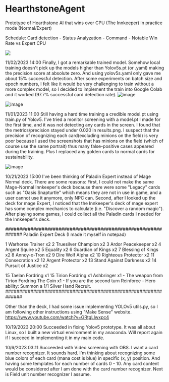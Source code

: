 # HearthstoneAgent
Prototype of Hearthstone AI that wins over CPU (The Innkeeper) in practice mode (Normal/Expert)

Schedule: Card detection - Status Analyzation - Command - Notable Win Rate vs Expert CPU

![](https://geps.dev/progress/30)



11/02/2023 14:00
Finally, I got a remarkable trained model. Somehow local training doesn't pick up the models higher than Yolov5s.pt (or .yaml) making the precision score at absolute zero. And using yolov5s.yaml only gave me about 15% successful detection. After some experiments on batch size and epoch numbers, I felt like it would be very challenging to train without a more complex model, so I decided to implement the train into Google Colab and it worked (97.7% successful card detection rate). 
![image](https://github.com/HyunwookJung0827/HearthstoneAgent/assets/90017772/4489d3f8-bf74-4581-9985-a1b65285b06d)

![image](https://github.com/HyunwookJung0827/HearthstoneAgent/assets/90017772/bd9c8496-097e-49ca-8bcc-fefe7e967545)


11/01/2023 11:00
Still having a hard time training a credible model.pt using train.py of Yolov5. I've tried a monitor screening with a model.pt I made for the first time, and it was not detecting any cards in the screen. I found that the metrics/precision stayed under 0.020 in results.png. I suspect that the precision of recognizing each card(excluding minions on the field) is very poor because I used the screenshots that has minions on the field (which of course use the same portrait) thus many false-positive cases appeared during the training. Plus I replaced any golden cards to normal cards for sustainability.

![image](https://github.com/HyunwookJung0827/HearthstoneAgent/assets/90017772/41558d16-45f9-42b0-a2ac-5d34b694ba5b)


10/21/2023 15:00
I've been thinking of Paladin Expert instead of Mage Normal deck. There are some reasons: First, I could not make the same Mage-Normal Innkeeper's deck because there were some "Legacy" cards such as "Oasis Snapturtle" which means they are not in use in game, and a user cannot use it anymore, only NPC can. Second, after I looked up the deck for mage Expert, I noticed that the Innkeeper's deck of mage expert has some complex mechanics to calculate (i.e. "Discover a random magic"). After playing some games, I could collect all the Paladin cards I needed for the Innkeeper's deck.

##############################################################
Paladin Expert Deck (I made it myself in notepad)

1 Warhorse Trainer x2
2 Truesilver Champion x2
3 Ardor Peacekeeper x2
4 Argent Squire x2
5 Equality x2
6 Guardian of Kings x2
7 Blessing of Kings x2
8 Annoy-o-Tron x2
9 Dire Wolf Alpha x2
10 Righteous Protector x2
11 Consecration x2
12 Argent Protector x2
13 Stand Against Darkness x2
14 Pursuit of Justice x2

15 Taelan Fordring x1
15 Tirion Fordring x1
Ashbringer x1 - The weapon from Tirion Fordring
The Coin x1 - If you are the second turn
Reinforce - Hero ability: Summon a 1/1 Silver Hand Recruit.
##############################################################

Other than the deck, I had some issue implementing YOLOv5 utils.py, so I am following other instructions using "Make Sense" website. https://www.youtube.com/watch?v=GRtgLlwxpc4

10/19/2023 20:00
Succeeded in fixing Yolov5 prototype. It was all about Linux, so I built a new virtual environment in my anaconda.
Will report again if I succeed in implementing it in my main code.

10/6/2023 03:11
Succeeded with Video screening with OBS.
I want a card number recognizer. It sounds hard. I'm thinking about recognizing some blue colors of each card (mana cost is blue) in specific (x, y) position. And having some templates for each number of cards 0 - 10.
Any card content would be considered after I am done with the card number recognizer. Next is Field unit number recognizer I assume.
